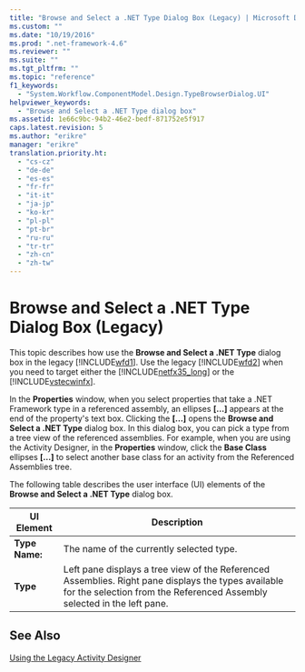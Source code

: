 ```yaml
---
title: "Browse and Select a .NET Type Dialog Box (Legacy) | Microsoft Docs"
ms.custom: ""
ms.date: "10/19/2016"
ms.prod: ".net-framework-4.6"
ms.reviewer: ""
ms.suite: ""
ms.tgt_pltfrm: ""
ms.topic: "reference"
f1_keywords: 
  - "System.Workflow.ComponentModel.Design.TypeBrowserDialog.UI"
helpviewer_keywords: 
  - "Browse and Select a .NET Type dialog box"
ms.assetid: 1e66c9bc-94b2-46e2-bedf-871752e5f917
caps.latest.revision: 5
ms.author: "erikre"
manager: "erikre"
translation.priority.ht: 
  - "cs-cz"
  - "de-de"
  - "es-es"
  - "fr-fr"
  - "it-it"
  - "ja-jp"
  - "ko-kr"
  - "pl-pl"
  - "pt-br"
  - "ru-ru"
  - "tr-tr"
  - "zh-cn"
  - "zh-tw"
---
```

# Browse and Select a .NET Type Dialog Box (Legacy)
This topic describes how use the **Browse and Select a .NET Type** dialog box in the legacy [!INCLUDE[wfd1](../workflow-designer/includes/wfd1_md.md)]. Use the legacy [!INCLUDE[wfd2](../workflow-designer/includes/wfd2_md.md)] when you need to target either the [!INCLUDE[netfx35_long](../workflow-designer/includes/netfx35_long_md.md)] or the [!INCLUDE[vstecwinfx](../workflow-designer/includes/vstecwinfx_md.md)].  
  
 In the **Properties** window, when you select properties that take a .NET Framework type in a referenced assembly, an ellipses **[…]** appears at the end of the property's text box. Clicking the **[…]** opens the **Browse and Select a .NET Type** dialog box. In this dialog box, you can pick a type from a tree view of the referenced assemblies. For example, when you are using the Activity Designer, in the **Properties** window, click the **Base Class** ellipses **[…]** to select another base class for an activity from the Referenced Assemblies tree.  
  
 The following table describes the user interface (UI) elements of the **Browse and Select a .NET Type** dialog box.  
  
|UI Element|Description|  
|----------------|-----------------|  
|**Type Name:**|The name of the currently selected type.|  
|**Type**|Left pane displays a tree view of the Referenced Assemblies. Right pane displays the types available for the selection from the Referenced Assembly selected in the left pane.|  
  
## See Also  
 [Using the Legacy Activity Designer](../workflow-designer/using-the-legacy-activity-designer.md)